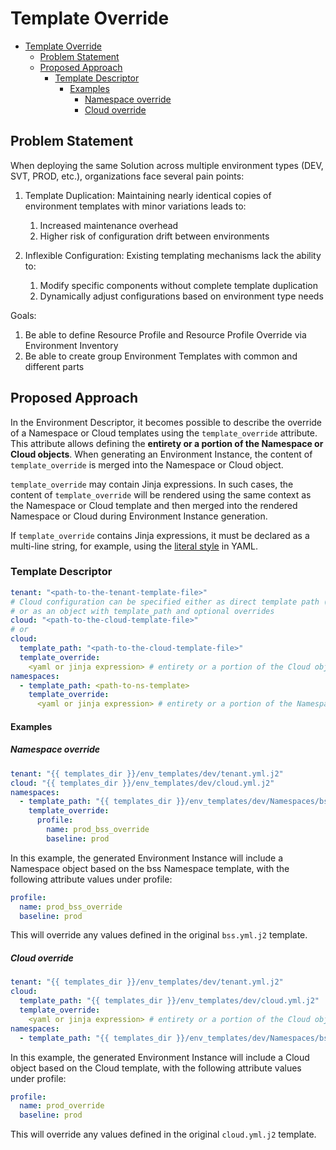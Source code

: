 
# Template Override

- [Template Override](#template-override)
  - [Problem Statement](#problem-statement)
  - [Proposed Approach](#proposed-approach)
    - [Template Descriptor](#template-descriptor)
      - [Examples](#examples)
        - [Namespace override](#namespace-override)
        - [Cloud override](#cloud-override)

## Problem Statement

When deploying the same Solution across multiple environment types (DEV, SVT, PROD, etc.), organizations face several pain points:

1. Template Duplication: Maintaining nearly identical copies of environment templates with minor variations leads to:
   1. Increased maintenance overhead
   2. Higher risk of configuration drift between environments

2. Inflexible Configuration: Existing templating mechanisms lack the ability to:
   1. Modify specific components without complete template duplication
   2. Dynamically adjust configurations based on environment type needs

Goals:

  1. Be able to define Resource Profile and Resource Profile Override via Environment Inventory
  2. Be able to create group Environment Templates with common and different parts

## Proposed Approach

In the Environment Descriptor, it becomes possible to describe the override of a Namespace or Cloud templates using the `template_override` attribute. This attribute allows defining the **entirety or a portion of the Namespace or Cloud objects**. When generating an Environment Instance, the content of `template_override` is merged into the Namespace or Cloud object.

`template_override` may contain Jinja expressions. In such cases, the content of `template_override` will be rendered using the same context as the Namespace or Cloud template and then merged into the rendered Namespace or Cloud during Environment Instance generation.

If `template_override` contains Jinja expressions, it must be declared as a multi-line string, for example, using the [literal style](https://yaml.org/spec/1.2.2/#812-literal-style) in YAML.

### Template Descriptor

```yaml
tenant: "<path-to-the-tenant-template-file>"
# Cloud configuration can be specified either as direct template path (string) 
# or as an object with template_path and optional overrides
cloud: "<path-to-the-cloud-template-file>"
# or
cloud:
  template_path: "<path-to-the-cloud-template-file>"
  template_override:     
    <yaml or jinja expression> # entirety or a portion of the Cloud object or a Jinja expression that should render into entirety or a portion of the Cloud object
namespaces:
  - template_path: <path-to-ns-template>
    template_override:     
      <yaml or jinja expression> # entirety or a portion of the Namespace object or a Jinja expression that should render into entirety or a portion of the Namespace object
```

#### Examples

##### Namespace override

```yaml
tenant: "{{ templates_dir }}/env_templates/dev/tenant.yml.j2"
cloud: "{{ templates_dir }}/env_templates/dev/cloud.yml.j2"
namespaces:
  - template_path: "{{ templates_dir }}/env_templates/dev/Namespaces/bss.yml.j2"
    template_override:
      profile:
        name: prod_bss_override
        baseline: prod
```

In this example, the generated Environment Instance will include a Namespace object based on the bss Namespace template, with the following attribute values under profile:

```yaml
profile:
  name: prod_bss_override
  baseline: prod
```

This will override any values defined in the original `bss.yml.j2` template.

##### Cloud override

```yaml
tenant: "{{ templates_dir }}/env_templates/dev/tenant.yml.j2"
cloud:
  template_path: "{{ templates_dir }}/env_templates/dev/cloud.yml.j2"
  template_override:     
    <yaml or jinja expression> # entirety or a portion of the Cloud object or a Jinja expression that should render into entirety or a portion of the Cloud object
namespaces:
  - template_path: "{{ templates_dir }}/env_templates/dev/Namespaces/bss.yml.j2"

```

In this example, the generated Environment Instance will include a Cloud object based on the Cloud template, with the following attribute values under profile:

```yaml
profile:
  name: prod_override
  baseline: prod
```

This will override any values defined in the original `cloud.yml.j2` template.
